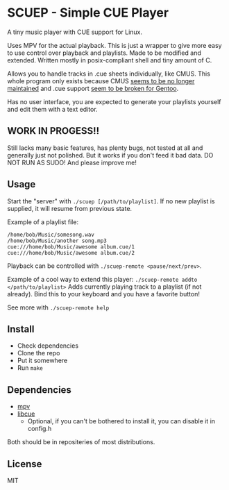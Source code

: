 # SCUEP - Simple CUE Player
A tiny music player with CUE support for Linux.

Uses MPV for the actual playback. This is just a wrapper to give more easy to use control over playback and playlists. Made to be modified and extended. Written mostly in posix-compliant shell and tiny amount of C.

Allows you to handle tracks in .cue sheets individually, like CMUS. This whole program only exists because CMUS [seems to be no longer maintained](https://github.com/cmus/cmus/issues/856) and .cue support [seem to be broken for Gentoo](https://github.com/cmus/cmus/issues/886).

Has no user interface, you are expected to generate your playlists yourself and edit them with a text editor.

## WORK IN PROGESS!!
Still lacks many basic features, has plenty bugs, not tested at all and generally just not polished. But it works if you don't feed it bad data. DO NOT RUN AS SUDO! And please improve me!


## Usage

Start the "server" with ``./scuep [/path/to/playlist]``.
If no new playlist is supplied, it will resume from previous state.

Example of a playlist file:
```
/home/bob/Music/somesong.wav
/home/bob/Music/another song.mp3
cue:///home/bob/Music/awesome album.cue/1
cue:///home/bob/Music/awesome album.cue/2
```

Playback can be controlled with 
```./scuep-remote <pause/next/prev>```.

Example of a cool way to extend this player:
```./scuep-remote addto </path/to/playlist>```
Adds currently playing track to a playlist (if not already). Bind this to your keyboard and you have a favorite button!

See more with ``./scuep-remote help``


## Install
- Check dependencies
- Clone the repo
- Put it somewhere
- Run ``make``

## Dependencies
- [mpv](https://github.com/mpv-player/mpv)
- [libcue](https://github.com/lipnitsk/libcue) 
  - Optional, if you can't be bothered to install it, you can disable it in config.h

Both should be in repositeries of most distributions.

## License
MIT
